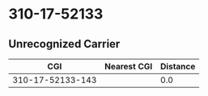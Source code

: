 # 310-17-52133
## Unrecognized Carrier


| CGI | Nearest CGI | Distance |
|-----|-------------|----------|
| 310-17-52133-143 |  | 0.0 |
